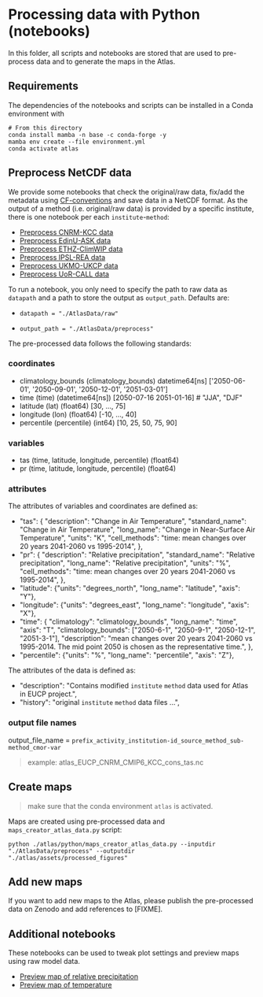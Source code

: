 # Processing data with Python (notebooks)

In this folder, all scripts and notebooks are stored that are used to pre-process
data and to generate the maps in the Atlas.

## Requirements

The dependencies of the notebooks and scripts can be installed in a Conda environment with

```shell
# From this directory
conda install mamba -n base -c conda-forge -y
mamba env create --file environment.yml
conda activate atlas
```

## Preprocess NetCDF data

We provide some notebooks that check the original/raw data, fix/add the metadata
using
[CF-conventions](https://cfconventions.org/Data/cf-conventions/cf-conventions-1.9/cf-conventions.html)
and save data in a NetCDF format. As the output of a method (i.e.
original/raw data) is provided by a specific institute, there is one notebook
per each `institute`-`method`:

- [Preprocess CNRM-KCC data](cleanup_CNRM_KCC_atlas_netcdf.ipynb)
- [Preprocess EdinU-ASK data](cleanup_EdinU_ASK_atlas_netcdf.ipynb)
- [Preprocess ETHZ-ClimWIP data](cleanup_ETHZ_ClimWIP_atlas_netcdf.ipynb)
- [Preprocess IPSL-REA data](cleanup_IPSL_REA_atlas_netcdf.ipynb)
- [Preprocess UKMO-UKCP data](cleanup_UKMO_UKCP_atlas_netcdf.ipynb)
- [Preprocess UoR-CALL data](cleanup_UoR_CALL_atlas_netcdf.ipynb)

To run a notebook, you only need to specify the path to raw data as `datapath`
and a path to store the output as `output_path`. Defaults are:

- `datapath = "./AtlasData/raw"`

- `output_path = "./AtlasData/preprocess"`

The pre-processed data follows the following standards:

### coordinates

- climatology_bounds (climatology_bounds) datetime64[ns] ['2050-06-01', '2050-09-01', '2050-12-01', '2051-03-01']
- time (time) (datetime64[ns]) [2050-07-16 2051-01-16] # "JJA", "DJF"
- latitude (lat) (float64) [30, ..., 75]
- longitude (lon) (float64) [-10, ..., 40]
- percentile (percentile) (int64) [10, 25, 50, 75, 90]

### variables

- tas (time, latitude, longitude, percentile) (float64)
- pr (time, latitude, longitude, percentile) (float64)

### attributes

The attributes of variables and coordinates are defined as:

- "tas": {
    "description": "Change in Air Temperature",
    "standard_name": "Change in Air Temperature",
    "long_name": "Change in Near-Surface Air Temperature",
    "units": "K", 
    "cell_methods": "time: mean changes over 20 years 2041-2060 vs 1995-2014",
},
- "pr": {
    "description": "Relative precipitation",
    "standard_name": "Relative precipitation",
    "long_name": "Relative precipitation",
    "units": "%",  
    "cell_methods": "time: mean changes over 20 years 2041-2060 vs 1995-2014",
},
- "latitude": {"units": "degrees_north", "long_name": "latitude", "axis": "Y"},
- "longitude": {"units": "degrees_east", "long_name": "longitude", "axis": "X"},
- "time": {
    "climatology": "climatology_bounds",
    "long_name": "time",
    "axis": "T",
    "climatology_bounds": ["2050-6-1", "2050-9-1", "2050-12-1", "2051-3-1"],
    "description": "mean changes over 20 years 2041-2060 vs 1995-2014. The mid point 2050 is chosen as the representative time.",
},
- "percentile": {"units": "%", "long_name": "percentile", "axis": "Z"},

The attributes of the data is defined as:

- "description": "Contains modified `institute` `method` data used for Atlas in EUCP project.",
- "history": "original `institute` `method` data files ...",

### output file names

output_file_name = `prefix_activity_institution-id_source_method_sub-method_cmor-var`

> example: atlas_EUCP_CNRM_CMIP6_KCC_cons_tas.nc


## Create maps

> make sure that the conda environment `atlas` is activated.

Maps are created using pre-processed data and `maps_creator_atlas_data.py` script:

```shell
python ./atlas/python/maps_creator_atlas_data.py --inputdir "./AtlasData/preprocess" --outputdir "./atlas/assets/processed_figures"
```

## Add new maps

If you want to add new maps to the Atlas, please publish the pre-processed data on
Zenodo and add references to [FIXME].

## Additional notebooks

These notebooks can be used to tweak plot settings and preview maps using raw
model data.

- [Preview map of relative precipitation](maps_prototype_prec.ipynb)
- [Preview map of temperature](maps_prototype_tas.ipynb)
